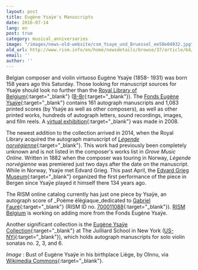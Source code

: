 ```yaml
---
layout: post
title: Eugène Ysaÿe's Manuscripts
date: 2016-07-14
lang: en
post: true
category: musical_anniversaries
image: "/images/news-old-website/csm_Ysaye_und_Bruessel_ee50e04932.jpg"
old_url: http://www.rism.info/en/home/newsdetails/browse/37/article/64/eugene-ysayes-manuscripts.html
email: ''
author: ''
---
```


Belgian composer and violin virtuoso Eugène Ysaÿe (1858- 1931) was born 158 years ago this Saturday. Those looking for manuscript sources for Ysaÿe should look no further than the [Royal Library of Belgium](http://www.kbr.be/){:target="_blank"} ([B-Br](https://opac.rism.info/search?View=rism&siglum=B-Br){:target="_blank"}). The [Fonds Eugène Ysaÿe](http://www.kbr.be/collections/musique/patrimoine/fonds/ysaye_fr.html){:target="_blank"} contains 161 autograph manuscripts and 1,083 printed scores (by Ysaÿe as well as other composers), as well as other printed works, hundreds of autograph letters, sound recordings, images, and film reels. A [virtual exhibition](http://ysaye.kbr.be/){:target="_blank"} was made in 2008.

The newest addition to the collection arrived in 2014, when the Royal Library acquired the autograph manuscript of [_Légende norvégienne_](/rediscovered/2014/04/11/légende-norvégienne-unknown-work-by-the-belgian.html){:target="_blank"}. This work had previously been completely unknown and is not listed in the composer's works list in _Grove Music Online_. Written in 1882 when the composer was touring in Norway, _Légende norvégienne_ was premiered just two days after the date on the manuscript. While in Norway, Ysaÿe met Edvard Grieg. This past April, the [Edvard Grieg Museum](http://griegmuseum.no/en/concerts/norwegian-legend){:target="_blank"} organized the first performance of the piece in Bergen since Ysaÿe played it himself there 134 years ago.

The RISM online catalog currently has just one piece by Ysaÿe, an autograph score of _Poème élégiaque_dedicated to [Gabriel Fauré](https://opac.rism.info/search?View=rism&author=Gabriel+Faur%C3%A9){:target="_blank"} (RISM ID no. [700011088](https://opac.rism.info/search?id=700011088){:target="_blank"}). [RISM Belgium](/working-groups.html) is working on adding more from the Fonds Eugène Ysaÿe.

Another significant collection is the [Eugène Ysaÿe Collection](https://www.juilliard.edu/school/library-and-archives/special-collections){:target="_blank"} at The Juilliard School in New York ([US-NYj](https://opac.rism.info/search?View=rism&siglum=US-NYj){:target="_blank"}), which holds autograph manuscripts for solo violin sonatas no. 2, 3, and 6.

_Image_
: Bust of Eugène Ysaÿe in his birthplace Liège, by Olnnu, via [Wikimedia Commons](https://de.wikipedia.org/wiki/Datei:Eug%C3%A8ne_Ysaye_a_Li%C3%A8ge.jpg){:target="_blank"}.
